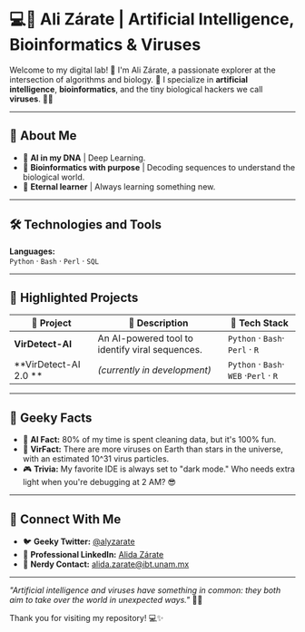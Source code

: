 # 💻🦠 Ali Zárate | Artificial Intelligence, **Bioinformatics** & Viruses   

Welcome to my digital lab! 🧪 I'm Ali Zárate, a passionate explorer at the intersection of algorithms and biology. 🚀 I specialize in **artificial intelligence**, **bioinformatics**, and the tiny biological hackers we call **viruses**. 🧬✨  

---

## 🌌 About Me  
- 🤖 **AI in my DNA** | Deep Learning.  
- 🔬 **Bioinformatics with purpose** | Decoding sequences to understand the biological world.  
- 🌟 **Eternal learner** | Always learning something new.  

---

## 🛠️ Technologies and Tools  
**Languages:**  
`Python` · `Bash` · `Perl` · `SQL`  


---

## 🚀 Highlighted Projects  

| 🌟 Project          | 📂 Description                                                                                     | 🚧 Tech Stack                   |
|---------------------|----------------------------------------------------------------------------------------------------|---------------------------------|
| **VirDetect-AI**    | An AI-powered tool to identify viral sequences.                                       | `Python` · `Bash`· `Perl` · `R`         |
| **VirDetect-AI 2.0 **      | *(currently in development)*                                               | `Python` · `Bash`· `WEB` ·`Perl` · `R`     |
---

## 🧠 Geeky Facts  
- 🌟 **AI Fact:** 80% of my time is spent cleaning data, but it's 100% fun.  
- 🦠 **VirFact:** There are more viruses on Earth than stars in the universe, with an estimated 10^31 virus particles.  
- 🎮 **Trivia:** My favorite IDE is always set to "dark mode." Who needs extra light when you're debugging at 2 AM? 😎

---

## 💬 Connect With Me  
- 🐦 **Geeky Twitter:** [@alyzarate](https://x.com/alyzarate)  
- 🔗 **Professional LinkedIn:** [Alida Zárate](https://www.linkedin.com/in/alida-esmeralda-zárate-jiménez-02b83aa9/)  
- 💌 **Nerdy Contact:** [alida.zarate@ibt.unam.mx](mailto:alida.zarate@ibt.unam.mx)  

---

*"Artificial intelligence and viruses have something in common: they both aim to take over the world in unexpected ways."* 🤖🦠  

Thank you for visiting my repository! 💻✨  
